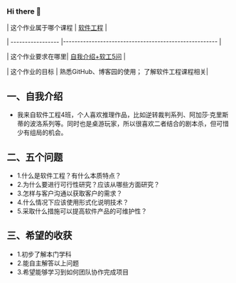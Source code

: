 ### Hi there 👋

| 这个作业属于哪个课程 | [软件工程](https://edu.cnblogs.com/campus/gdgy/SoftwareEngineering2024) |

| ----------------- |------------------------------------------------------ |

| 这个作业要求在哪里| [自我介绍+软工5问](https://edu.cnblogs.com/campus/gdgy/SoftwareEngineering2024/homework/13135) |

| 这个作业的目标 | 熟悉GitHub、博客园的使用； 了解软件工程课程相关|


## 一、自我介绍
- 我来自软件工程4班，个人喜欢推理作品，比如逆转裁判系列、阿加莎·克里斯蒂的波洛系列等。同时也是桌游玩家，所以很喜欢二者结合的剧本杀，但可惜少有组局的机会。


## 二、五个问题
- 1.什么是软件工程？有什么本质特点？
- 2.为什么要进行可行性研究？应该从哪些方面研究？
- 3.怎样与客户沟通以获取客户的需求？
- 4.什么情况下应该使用形式化说明技术？
- 5.采取什么措施可以提高软件产品的可维护性？

## 三、希望的收获
- 1.初步了解本门学科
- 2.能自主解答以上问题
- 3.希望能够学习到如何团队协作完成项目
